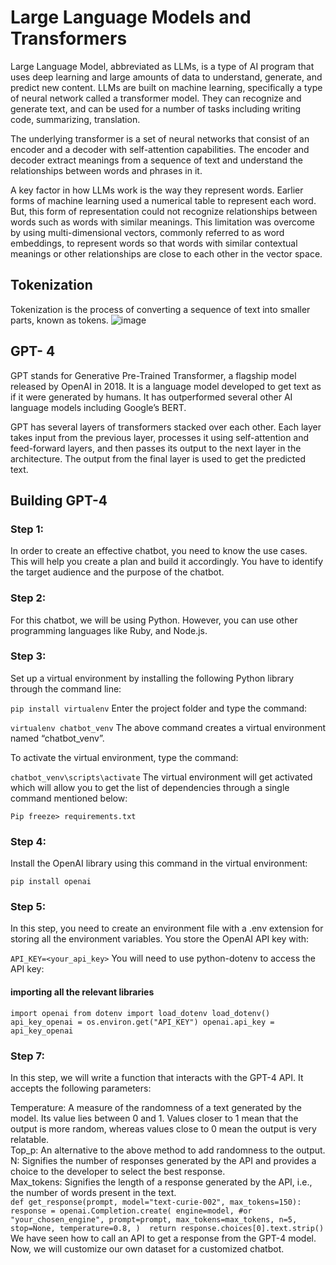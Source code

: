# Large Language Models and Transformers
Large Language Model, abbreviated as LLMs, is a type of AI program that uses deep learning and large amounts of data to understand, generate, and predict new content. LLMs are built on machine learning, specifically a type of neural network called a transformer model. They can recognize and generate text, and can be used for a number of tasks including writing code, summarizing, translation.

The underlying transformer is a set of neural networks that consist of an encoder and a decoder with self-attention capabilities. The encoder and decoder extract meanings from a sequence of text and understand the relationships between words and phrases in it.

A key factor in how LLMs work is the way they represent words. Earlier forms of machine learning used a numerical table to represent each word. But, this form of representation could not recognize relationships between words such as words with similar meanings. This limitation was overcome by using multi-dimensional vectors, commonly referred to as word embeddings, to represent words so that words with similar contextual meanings or other relationships are close to each other in the vector space.

## Tokenization
Tokenization is the process of converting a sequence of text into smaller parts, known as tokens.
![image](https://github.com/vvvvvvss/Neural-networks/assets/148562671/b57c3229-7d7c-41e7-8fb3-42b424621147)
## GPT- 4
GPT stands for Generative Pre-Trained Transformer, a flagship model released by OpenAI in 2018. It is a language model developed to get text as if it were generated by humans. It has outperformed several other AI language models including Google’s BERT.

GPT has several layers of transformers stacked over each other. Each layer takes input from the previous layer, processes it using self-attention and feed-forward layers, and then passes its output to the next layer in the architecture. The output from the final layer is used to get the predicted text.

## Building GPT-4
### Step 1:

In order to create an effective chatbot, you need to know the use cases. This will help you create a plan and build it accordingly. You have to identify the target audience and the purpose of the chatbot.

### Step 2:

For this chatbot, we will be using Python. However, you can use other programming languages like Ruby, and Node.js.

### Step 3:

Set up a virtual environment by installing the following Python library through the command line:

`pip install virtualenv`
Enter the project folder and type the command:

`virtualenv chatbot_venv`
The above command creates a virtual environment named “chatbot_venv”.

To activate the virtual environment, type the command:

`chatbot_venv\scripts\activate`
The virtual environment will get activated which will allow you to get the list of dependencies through a single command mentioned below:

`Pip freeze> requirements.txt`
### Step 4:

Install the OpenAI library using this command in the virtual environment:

`pip install openai`
### Step 5:

In this step, you need to create an environment file with a .env extension for storing all the environment variables. You store the OpenAI API key with:

`API_KEY=<your_api_key>`
You will need to use python-dotenv to access the API key:

#### importing all the relevant libraries
`import openai
from dotenv import load_dotenv
load_dotenv()
api_key_openai = os.environ.get("API_KEY")
openai.api_key = api_key_openai`

### Step 7:

In this step, we will write a function that interacts with the GPT-4 API. It accepts the following parameters:

Temperature: A measure of the randomness of a text generated by the model. Its value lies between 0 and 1. Values closer to 1 mean that the output is more random, whereas values close to 0 mean the output is very relatable.       
Top_p: An alternative to the above method to add randomness to the output.    
N: Signifies the number of responses generated by the API and provides a choice to the developer to select the best response.    
Max_tokens: Signifies the length of a response generated by the API, i.e., the number of words present in the text.      
`def get_response(prompt, model="text-curie-002", max_tokens=150):
    response = openai.Completion.create(
        engine=model, #or "your_chosen_engine",
        prompt=prompt,
        max_tokens=max_tokens,
        n=5,
        stop=None,
        temperature=0.8,
    )  return response.choices[0].text.strip()`    
We have seen how to call an API to get a response from the GPT-4 model. Now, we will customize our own dataset for a customized chatbot.
